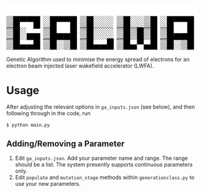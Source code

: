 ![The GALWA logo, or de-facto logo](https://github.com/Clos3y/GALWA/blob/master/logo.png)

Genetic Algorithm used to minimise the energy spread of electrons for an electron beam injected laser wakefield accelerator (LWFA).

# Usage
After adjusting the relevant options in `ga_inputs.json` (see below), and then following through in the code, run

    $ python main.py

## Adding/Removing a Parameter
1. Edit `ga_inputs.json`. Add your parameter name and range. The range should be a list. The system presently supports continuous parameters only.
2. Edit `populate` and `mutation_stage` methods within `generationclass.py` to use your new parameters.
